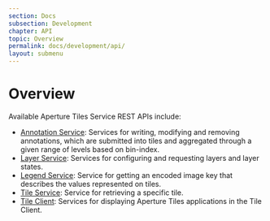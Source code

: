 ```yaml
---
section: Docs
subsection: Development
chapter: API
topic: Overview
permalink: docs/development/api/
layout: submenu
---
```


# Overview #

Available Aperture Tiles Service REST APIs include:

- [Annotation Service](annotation/): Services for writing, modifying and removing annotations, which are submitted into tiles and aggregated through a given range of levels based on bin-index.
- [Layer Service](layer/): Services for configuring and requesting layers and layer states.
- [Legend Service](legend/): Service for getting an encoded image key that describes the values represented on tiles.
- [Tile Service](tile/): Service for retrieving a specific tile.
- [Tile Client](jsdocs/): Services for displaying Aperture Tiles applications in the Tile Client.